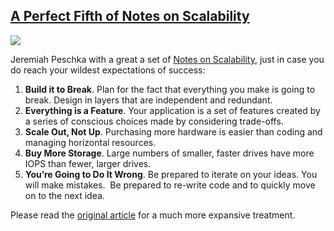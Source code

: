## [A Perfect Fifth of Notes on Scalability](/blog/2012/1/10/a-perfect-fifth-of-notes-on-scalability.html)

    

    

![](http://farm8.staticflickr.com/7008/6670257609_7533d978fb_t.jpg)

Jeremiah Peschka with a great a set of [Notes on Scalability](http://www.brentozar.com/archive/2012/01/notes-on-scalability/), just in case you do reach your wildest expectations of success:

1.  **Build it to Break**. Plan for the fact that everything you make is going to break. Design in layers that are independent and redundant.
2.  **Everything is a Feature**. Your application is a set of features created by a series of conscious choices made by considering trade-offs. 
3.  **Scale Out, Not Up**. Purchasing more hardware is easier than coding and managing horizontal resources. 
4.  **Buy More Storage**. Large numbers of smaller, faster drives have more IOPS than fewer, larger drives.
5.  **You’re Going to Do It Wrong**. Be prepared to iterate on your ideas. You will make mistakes.  Be prepared to re-write code and to quickly move on to the next idea.

Please read the [original article](http://www.brentozar.com/archive/2012/01/notes-on-scalability/) for a much more expansive treatment. 

    